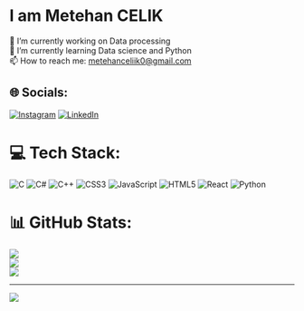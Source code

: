<h1>I am Metehan CELIK</h1>

🔭 I’m currently working on Data processing<br>🌱 I’m currently learning Data science and Python<br>📫 How to reach me: metehanceliik0@gmail.com<br>


## 🌐 Socials:
[![Instagram](https://img.shields.io/badge/Instagram-%23E4405F.svg?logo=Instagram&logoColor=white)](https://instagram.com/metehanceliik_) [![LinkedIn](https://img.shields.io/badge/LinkedIn-%230077B5.svg?logo=linkedin&logoColor=white)](https://linkedin.com/in/metehan-çelik-661501294) 

# 💻 Tech Stack:
![C](https://img.shields.io/badge/c-%2300599C.svg?style=flat-square&logo=c&logoColor=white) ![C#](https://img.shields.io/badge/c%23-%23239120.svg?style=flat-square&logo=csharp&logoColor=white) ![C++](https://img.shields.io/badge/c++-%2300599C.svg?style=flat-square&logo=c%2B%2B&logoColor=white) ![CSS3](https://img.shields.io/badge/css3-%231572B6.svg?style=flat-square&logo=css3&logoColor=white) ![JavaScript](https://img.shields.io/badge/javascript-%23323330.svg?style=flat-square&logo=javascript&logoColor=%23F7DF1E) ![HTML5](https://img.shields.io/badge/html5-%23E34F26.svg?style=flat-square&logo=html5&logoColor=white) ![React](https://img.shields.io/badge/react-%2320232a.svg?style=flat-square&logo=react&logoColor=%2361DAFB) ![Python](https://img.shields.io/badge/python-3670A0?style=flat-square&logo=python&logoColor=ffdd54)
# 📊 GitHub Stats:
![](https://github-readme-stats.vercel.app/api?username=Metehanceliikk&theme=dark&hide_border=true&include_all_commits=true&count_private=false)<br/>
![](https://github-readme-streak-stats.herokuapp.com/?user=Metehanceliikk&theme=dark&hide_border=true)<br/>
![](https://github-readme-stats.vercel.app/api/top-langs/?username=Metehanceliikk&theme=dark&hide_border=true&include_all_commits=true&count_private=false&layout=compact)

---
[![](https://visitcount.itsvg.in/api?id=Metehanceliikk&icon=0&color=12)](https://visitcount.itsvg.in)

<!-- Proudly created with GPRM ( https://gprm.itsvg.in ) -->
